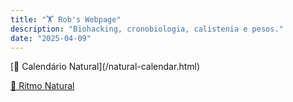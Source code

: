 ```yaml
---
title: "🏋️ Rob's Webpage"
description: "Biohacking, cronobiologia, calistenia e pesos."
date: "2025-04-09"
---
```


<section class="section text-center">
  [🌅 Calendário Natural](/natural-calendar.html)

  [🌿 Ritmo Natural](/natural-rhythm.html)
</section>
